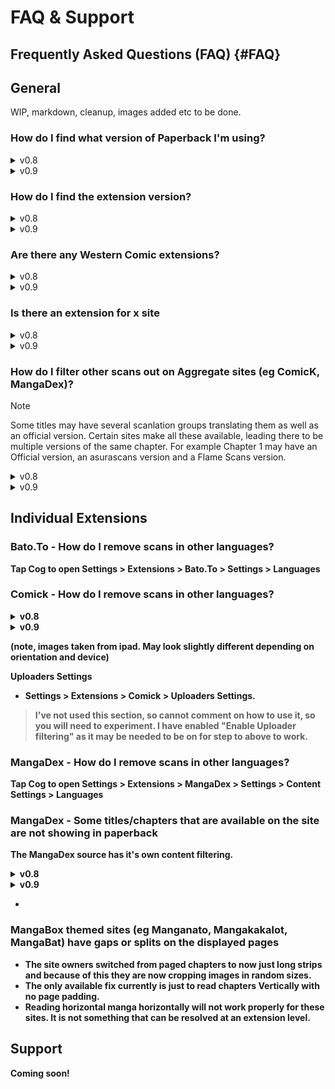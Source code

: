 # FAQ & Support

## Frequently Asked Questions (FAQ) {#FAQ}

## General

WIP, markdown, cleanup, images added etc to be done.

### How do I find what version of Paperback I'm using?

<details>
<summary>v0.8</summary>
<ul>
  <li>Go to the Settings tab</li>
  <li>On the left hand pane, scroll down to near the bottom. The version number will be for example v0.8.9-r28</li>
</ul>
(note, images taken from ipad. May look slightly different depending on orientation and device)

![Select Settings](Images/Select%20Settings.png)
![Paperback Version](Images/Paperback%20version.png)
</details>
<details>
<summary>v0.9</summary>
<ul>
  <li>At the top of the menu bar, Tap the cog to open Settings </li>
  <li>The version number can be found above the menus. </li>
  <li>The version number will be for example v0.9-r21 </li>
</ul>
{image}

{image}
</details>




### How do I find the extension version?

<details>
<summary>v0.8</summary>
<ul>
  <li>Go to the Settings tab </li>
  <li>On the left hand pane, select Extensions </li>
  <li>Your Enabled Extensions will appear on the right hand side with the version number underneath the Extension name. </li>
</ul>
(note, images taken from ipad. May look slightly different depending on orientation and device)
{image}

{image}
</details>
<details>
<summary>v0.9</summary>
<ul>
  <li> </li>
  <li> </li>
  <li> </li>
</ul>
{image}

{image}
</details>

### Are there any Western Comic extensions?

<details>
<summary>v0.8</summary>
Currently there are two - ReadAllComics and ReadComicsOnline. Both found in Netsky's Extensions (0.8)
(The site for ReadAllComics is down. According to X (Twitter), they are working at restoring the site, no eta)
</details>
<details>
<summary>v0.9</summary>
Batcave
Found here - https://karrot0.github.io/KakarotExtension/0.9/stable/
</details>

### Is there an extension for x site
<details>
<summary>v0.8</summary>
Discord has a search function. Please use it.

To search for an extension you want to search in the relevant repo channel, eg #repos-v08

For example in the discord search field place -

<kbd>in: #repos-v08 mangadex</kbd>

Note that extension names don't have spaces, so for Asura Scans for example it is listed as AsuraScan  
{image}

{image}
</details>
<details>
<summary>v0.9</summary>

link to the readme ???

{image}

{image}
</details>

### How do I filter other scans out on Aggregate sites (eg ComicK, MangaDex)?
> [!NOTE]
>Some titles may have several scanlation groups translating them as well as an official version. Certain sites make all these available, leading there to be multiple versions of the same chapter. For example Chapter 1 may have an Official version, an asurascans version and a Flame Scans version.

<details>
<summary>v0.8</summary>
<ul>
  <li>In the individual title (eg Solo Leveling), open it so the chapter list is displaying</li>
  <li>Tap on the <i>ellipsis (...)</i> </li>
  <li>Select <i>Group Priority</i></li>
  <li>Here you can sort the priority of the scan groups by dragging on the hamburger (the three horizontal slashes). For example you could Official first followed by Flame Scans etc.</li>
</ul>
If you enable the setting <b>Hide Other Groups</b> it will only display the top group. It will display another group only if the first group does not have a chapter available. May need to exit out of the title & go back into it for the chapters to refresh.

{image}

{image}
</details>
<details>
<summary>v0.9</summary>
<ul>
  <li>In the individual title (eg Solo Leveling), open it so the chapter list is displaying</li>
  <li>Tap on the <i>ellipsis (...)</i> </li>
  <li>Select <i>Manage Version Priority</i></li>
  <ul> 	
	<li>A popup titled <b>Title Settings</b> will open</li>
  </ul>	
  <li>In the section titled <b>AVAILABLE VERSIONS</b> tap one or more listings, which will move them up to the <b>PRIORITISED VERSIONS</b></li>
  <li>If you have more than one listing in <b>PRIORITISED VERSIONS</b>, hold press on the hamburger and drag to reorder, with highest priority first, second priority second etc</li>
</ul>

If you enable the setting <b>Hide Other Versions<b/> it will only display those listed in <b>PRIORITISED VERSIONS</b>. It will display another group only if those in <b>PRIORITISED VERSIONS</b> do not have a chapter available. May need to exit out of the title & go back into it for the chapters to refresh.

{image}

{image}
</details>

## Individual Extensions

### Bato.To - How do I remove scans in other languages?

Tap Cog to open Settings > Extensions > Bato.To > Settings > Languages 

### Comick - How do I remove scans in other languages?
<details>
<summary>v0.8</summary>
<ul>
  <li>Settings > Extensions > Comick > Language Settings > Languages </li>
  <li>Then select the language/s you wish to read. a tick will appear next to them. </li>
  <li>You may wish to also toggle the "Filter Homepage Language" to on. </li>
</ul>

{image}

{image}
</details>
<details>
<summary>v0.9</summary>
<ul>
  <li>Tap Cog to open Settings > Extensions > Comick > Settings > Language Settings > Languages </li>
  <li>Then select the language/s you wish to read. a tick will appear next to them. </li>
  <li>You may wish to also toggle the "Filter Homepage Language" to on. </li>
</ul>

{image}

{image}
</details>

(note, images taken from ipad. May look slightly different depending on orientation and device)



Uploaders Settings

- Settings > Extensions > Comick > Uploaders Settings.

> I've not used this section, so cannot comment on how to use it, so you will need to experiment. I have enabled "Enable Uploader filtering" as it may be needed to be on for step to above to work.

### MangaDex - How do I remove scans in other languages?

Tap Cog to open Settings > Extensions > MangaDex > Settings > Content Settings > Languages 

### MangaDex - Some titles/chapters that are available on the site are not showing in paperback

The MangaDex source has it's own content filtering.
<details>
<summary>v0.8</summary>
<ul>
  <li>Settings > Extensions > MangaDex > Content Settings > Content Rating </li>
  <li> </li>
  <li> </li>
</ul>

{image}

{image}
</details>
<details>
<summary>v0.9</summary>
<ul>
  <li>Tap Cog to open Settings > Extensions > MangaDex > Settings > Content Settings > Content Rating</li>
  <li> </li>
  <li> </li>
</ul>

{image}

{image}
</details>

- 

### MangaBox themed sites (eg Manganato, Mangakakalot, MangaBat) have gaps or splits on the displayed pages

- The site owners switched from paged chapters to now just long strips and because of this they are now cropping images in random sizes.
- The only available fix currently is just to read chapters Vertically with no page padding.
- Reading horizontal manga horizontally will not work properly for these sites. It is not something that can be resolved at an extension level.

## Support

Coming soon!

